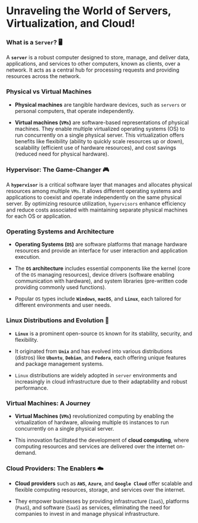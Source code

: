 #  Unraveling the World of Servers, Virtualization, and Cloud!

### What is a `Server`? 🖥️

A **`server`** is a robust computer designed to store, manage, and deliver data, applications, and services to other computers, known as clients, over a network. It acts as a central hub for processing requests and providing resources across the network.

### Physical vs Virtual Machines

- **Physical machines** are tangible hardware devices, such as `servers` or personal computers, that operate independently.
  
- **Virtual machines (`VMs`)** are software-based representations of physical machines. They enable multiple virtualized operating systems (OS) to run concurrently on a single physical server. This virtualization offers benefits like flexibility (ability to quickly scale resources up or down), scalability (efficient use of hardware resources), and cost savings (reduced need for physical hardware).

### Hypervisor: The Game-Changer 🎮

A **`hypervisor`** is a critical software layer that manages and allocates physical resources among multiple `VMs`. It allows different operating systems and applications to coexist and operate independently on the same physical server. By optimizing resource utilization, `hypervisors` enhance efficiency and reduce costs associated with maintaining separate physical machines for each OS or application.

### Operating Systems and Architecture

- **Operating Systems (`OS`)** are software platforms that manage hardware resources and provide an interface for user interaction and application execution.
  
- The **`OS` architecture** includes essential components like the kernel (core of the `OS` managing resources), device drivers (software enabling communication with hardware), and system libraries (pre-written code providing commonly used functions).

- Popular `OS` types include **`Windows`**, **`macOS`**, and **`Linux`**, each tailored for different environments and user needs.

### Linux Distributions and Evolution 🐧

- **`Linux`** is a prominent open-source `OS` known for its stability, security, and flexibility.
  
- It originated from **`Unix`** and has evolved into various distributions (distros) like **`Ubuntu`**, **`Debian`**, and **`Fedora`**, each offering unique features and package management systems.
  
- `Linux` distributions are widely adopted in `server` environments and increasingly in cloud infrastructure due to their adaptability and robust performance.

### Virtual Machines: A Journey

- **Virtual Machines (`VMs`)** revolutionized computing by enabling the virtualization of hardware, allowing multiple `OS` instances to run concurrently on a single physical server.
  
- This innovation facilitated the development of **cloud computing**, where computing resources and services are delivered over the internet on-demand.

### Cloud Providers: The Enablers ☁️

- **Cloud providers** such as **`AWS`**, **`Azure`**, and **`Google Cloud`** offer scalable and flexible computing resources, storage, and services over the internet.
  
- They empower businesses by providing infrastructure (`IaaS`), platforms (`PaaS`), and software (`SaaS`) as services, eliminating the need for companies to invest in and manage physical infrastructure.
